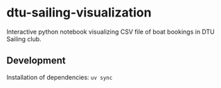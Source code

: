 # dtu-sailing-visualization

Interactive python notebook visualizing CSV file of boat bookings in DTU Sailing club.

## Development

Installation of dependencies: `uv sync`